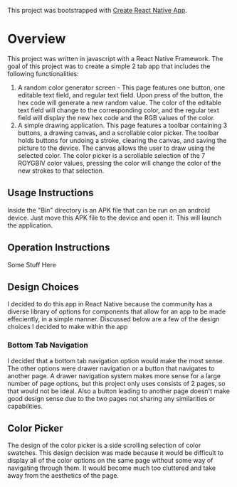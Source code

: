 This project was bootstrapped with [Create React Native App](https://github.com/react-community/create-react-native-app).

# Overview
This project was written in javascript with a React Native Framework.
The goal of this project was to create a simple 2 tab app that includes the following functionalities:
1. A random color generator screen - This page features one button, one editable text field, and regular text field. Upon press of the button, the hex code will generate a new random value. The color of the editable text field will change to the corresponding color, and the regular text field will display the new hex code and the RGB values of the color.
2. A simple drawing application. This page features a toolbar containing 3 buttons, a drawing canvas, and a scrollable color picker. The toolbar holds buttons for undoing a stroke, clearing the canvas, and saving the picture to the device. The canvas allows the user to draw using the selected color. The color picker is a scrollable selection of the 7 ROYGBIV color values, pressing the color will change the color of the new strokes to that selection.

## Usage Instructions
Inside the "Bin" directory is an APK file that can be run on an android device. Just move this APK file to the device and open it. This will launch the application.

## Operation Instructions
Some Stuff Here

## Design Choices
I decided to do this app in React Native because the community has a diverse library of options for components that allow for an app to be made effeciently, in a simple manner. Discussed below are a few of the design choices I decided to make within the app

### Bottom Tab Navigation
I decided that a bottom tab navigation option would make the most sense. The other options were drawer navigation or a button that navigates to another page. A drawer navigation system makes more sense for a large number of page options, but this project only uses consists of 2 pages, so that would not be ideal. Also a button leading to another page doesn't make good design sense due to the two pages not sharing any similarities or capabilities. 

## Color Picker
The design of the color picker is a side scrolling selection of color swatches. This design decision was made because it would be difficult to display all of the color options on the same page without some way of navigating through them. It would become much too cluttered and take away from the aesthetics of the page. 
